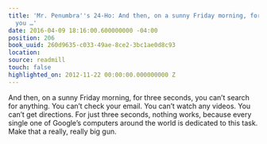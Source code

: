 ```yaml
---
title: 'Mr. Penumbra''s 24-Ho: And then, on a sunny Friday morning, for three seconds,
  you …'
date: 2016-04-09 18:16:00.600000000 -04:00
position: 206
book_uuid: 260d9635-c033-49ae-8ce2-3bc1ae0d8c93
location: 
source: readmill
touch: false
highlighted_on: 2012-11-22 00:00:00.000000000 Z
---
```


And then, on a sunny Friday morning, for three seconds, you can’t search for anything. You can’t check your email. You can’t watch any videos. You can’t get directions. For just three seconds, nothing works, because every single one of Google’s computers around the world is dedicated to this task. Make that a really, really big gun.